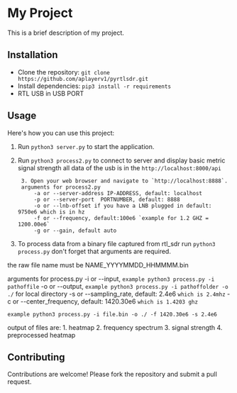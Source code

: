 # My Project

This is a brief description of my project.

## Installation

- Clone the repository: `git clone https://github.com/aplayerv1/pyrtlsdr.git`
- Install dependencies: `pip3 install -r requirements`
- RTL USB in USB PORT 
## Usage

Here's how you can use this project:

1. Run `python3 server.py` to start the application. 
2. Run `python3 process2.py` to connect to server and display basic metric signal strength
all data of the usb is in the `http://localhost:8000/api`

        3. Open your web browser and navigate to `http://localhost:8888`.
        arguments for process2.py
            -a or --server-address IP-ADDRESS, default: localhost
            -p or --server-port  PORTNUMBER, default: 8888
            -o or --lnb-offset if you have a LNB plugged in default: 9750e6 which is in hz
            -f or --frequency, default:100e6 `example for 1.2 GHZ = 1200.00e6`
            -g or --gain, default auto


4. To process data from a binary file captured from rtl_sdr run `python3 process.py` don't forget that arguments are required.

the raw file name must be NAME_YYYYMMDD_HHMMMM.bin

arguments for process.py
    -i or --input, `example python3 process.py -i pathoffile`
    -o or --output, `example python3 process.py -i pathoffolder -o ./` for local directory
    -s or --sampling_rate, default: 2.4e6 `which is 2.4mhz`
    -c or --center_frequency, default: 1420.30e6 `which is 1.4203 ghz`

`example python3 process.py -i file.bin -o ./ -f 1420.30e6 -s 2.4e6`

output of files are:
    1. heatmap
    2. frequency spectrum
    3. signal strength
    4. preprocessed heatmap


## Contributing

Contributions are welcome! Please fork the repository and submit a pull request.

